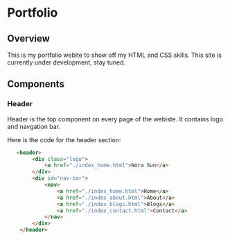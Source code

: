 # Portfolio

## Overview
This is my portfolio webite to show off my HTML and CSS skills. This site is currently under development, stay tuned. 

## Components

### Header
Header is the top component on every page of the webiste. It contains logo and navgation bar. 

Here is the code for the header section:

```html
   <header>
        <div class="logo">
            <a href="./index_home.html">Nora Sun</a>
        </div>
        <div id="nav-bar">
            <nav>
                <a href="./index_home.html">Home</a>
                <a href="./index_about.html">About</a>
                <a href="./index_blogs.html">Blogs</a>
                <a href="./index_contact.html">Contact</a>
            </nav>
        </div>
    </header>
```